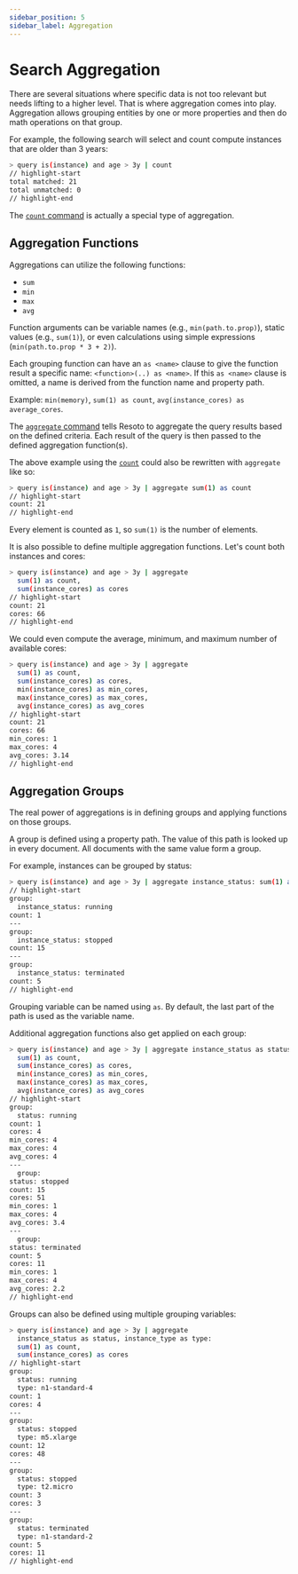 ```yaml
---
sidebar_position: 5
sidebar_label: Aggregation
---
```


# Search Aggregation

There are several situations where specific data is not too relevant but needs lifting to a higher level. That is where aggregation comes into play. Aggregation allows grouping entities by one or more properties and then do math operations on that group.

For example, the following search will select and count compute instances that are older than 3 years:

```bash
> query is(instance) and age > 3y | count
// highlight-start
total matched: 21
total unmatched: 0
// highlight-end
```

The [`count` command](../../reference/cli/count.md) is actually a special type of aggregation.

## Aggregation Functions

Aggregations can utilize the following functions:

- `sum`
- `min`
- `max`
- `avg`

Function arguments can be variable names (e.g., `min(path.to.prop)`), static values (e.g., `sum(1)`), or even calculations using simple expressions (`min(path.to.prop * 3 + 2)`).

Each grouping function can have an `as <name>` clause to give the function result a specific name: `<function>(..) as <name>`. If this `as <name>` clause is omitted, a name is derived from the function name and property path.

Example: `min(memory)`, `sum(1) as count`, `avg(instance_cores) as average_cores`.

The [`aggregate` command](../../reference/cli/aggregate.md) tells Resoto to aggregate the query results based on the defined criteria. Each result of the query is then passed to the defined aggregation function(s).

The above example using the [`count`](../../reference/cli/count.md) could also be rewritten with `aggregate` like so:

```bash
> query is(instance) and age > 3y | aggregate sum(1) as count
// highlight-start
count: 21
// highlight-end
```

Every element is counted as `1`, so `sum(1)` is the number of elements.

It is also possible to define multiple aggregation functions. Let's count both instances and cores:

```bash
> query is(instance) and age > 3y | aggregate
  sum(1) as count,
  sum(instance_cores) as cores
// highlight-start
count: 21
cores: 66
// highlight-end
```

We could even compute the average, minimum, and maximum number of available cores:

```bash
> query is(instance) and age > 3y | aggregate
  sum(1) as count,
  sum(instance_cores) as cores,
  min(instance_cores) as min_cores,
  max(instance_cores) as max_cores,
  avg(instance_cores) as avg_cores
// highlight-start
count: 21
cores: 66
min_cores: 1
max_cores: 4
avg_cores: 3.14
// highlight-end
```

## Aggregation Groups

The real power of aggregations is in defining groups and applying functions on those groups.

A group is defined using a property path. The value of this path is looked up in every document. All documents with the same value form a group.

For example, instances can be grouped by status:

```bash
> query is(instance) and age > 3y | aggregate instance_status: sum(1) as count
// highlight-start
group:
  instance_status: running
count: 1
---
group:
  instance_status: stopped
count: 15
---
group:
  instance_status: terminated
count: 5
// highlight-end
```

Grouping variable can be named using `as`. By default, the last part of the path is used as the variable name.

Additional aggregation functions also get applied on each group:

```bash
> query is(instance) and age > 3y | aggregate instance_status as status:
  sum(1) as count,
  sum(instance_cores) as cores,
  min(instance_cores) as min_cores,
  max(instance_cores) as max_cores,
  avg(instance_cores) as avg_cores
// highlight-start
group:
  status: running
count: 1
cores: 4
min_cores: 4
max_cores: 4
avg_cores: 4
---
  group:
status: stopped
count: 15
cores: 51
min_cores: 1
max_cores: 4
avg_cores: 3.4
---
  group:
status: terminated
count: 5
cores: 11
min_cores: 1
max_cores: 4
avg_cores: 2.2
// highlight-end
```

Groups can also be defined using multiple grouping variables:

```bash
> query is(instance) and age > 3y | aggregate
  instance_status as status, instance_type as type:
  sum(1) as count,
  sum(instance_cores) as cores
// highlight-start
group:
  status: running
  type: n1-standard-4
count: 1
cores: 4
---
group:
  status: stopped
  type: m5.xlarge
count: 12
cores: 48
---
group:
  status: stopped
  type: t2.micro
count: 3
cores: 3
---
group:
  status: terminated
  type: n1-standard-2
count: 5
cores: 11
// highlight-end
```
